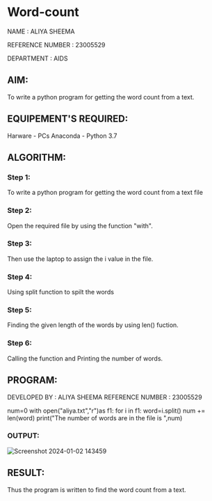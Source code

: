 # Word-count
NAME : ALIYA SHEEMA 

REFERENCE NUMBER : 23005529

DEPARTMENT : AIDS
## AIM:
To write a python program for getting the word count from a text.
## EQUIPEMENT'S REQUIRED: 
Harware - PCs
Anaconda - Python 3.7
## ALGORITHM: 
### Step 1:
To write a python program for getting the word count from a text file

### Step 2: 
Open the required file by using the function "with".

### Step 3: 
Then use the laptop to assign the i value in the file.

### Step 4:  
Using split function to spilt the words

### Step 5: 
Finding the given length of the words by using len() fuction.

### Step 6: 
Calling the function and Printing the number of words.

## PROGRAM:
DEVELOPED BY : ALIYA SHEEMA
REFERENCE NUMBER : 23005529

num=0
with open("aliya.txt","r")as f1:
    for i in f1:
        word=i.split()
        num += len(word)
print("The number of words are in the file is ",num)

### OUTPUT:
![Screenshot 2024-01-02 143459](https://github.com/23005529/Word-count/assets/139842207/4224e83c-9a8b-46b0-9901-2d52e11fdd71)

## RESULT:
Thus the program is written to find the word count from a text.
